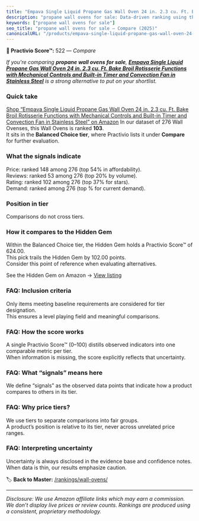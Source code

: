 ```yaml
---
title: "Empava Single Liquid Propane Gas Wall Oven 24 in. 2.3 cu. Ft. Bake Broil Rotisserie Functions with Mechanical Controls and Built-in Timer and Convection Fan in Stainless Steel"
description: "propane wall ovens for sale: Data-driven ranking using the Practivio Score™. Positioned by quality, value, demand, findability, momentum."
keywords: ["propane wall ovens for sale"]
seo_title: "propane wall ovens for sale — Compare (2025)"
canonicalURL: "/products/empava-single-liquid-propane-gas-wall-oven-24-in-23-cu-ft-bake-broil-rotisserie-functions-with-mechanical-controls-and-built-in-timer-and-convection-fan-in-stainless-steel-B09ZXZRT7S/"
---
```


**🛒 Practivio Score™:** 522 — _Compare_


*If you're comparing **propane wall ovens for sale**, **[Empava Single Liquid Propane Gas Wall Oven 24 in. 2.3 cu. Ft. Bake Broil Rotisserie Functions with Mechanical Controls and Built-in Timer and Convection Fan in Stainless Steel](https://www.amazon.com/dp/B09ZXZRT7S?tag=practivio-20)** is a strong alternative to put on your shortlist.*
### Quick take
[Shop “Empava Single Liquid Propane Gas Wall Oven 24 in. 2.3 cu. Ft. Bake Broil Rotisserie Functions with Mechanical Controls and Built-in Timer and Convection Fan in Stainless Steel” on Amazon](https://www.amazon.com/dp/B09ZXZRT7S?tag=practivio-20)
In our dataset of 276 Wall Ovenses, this Wall Ovens is ranked **103**.  
It sits in the **Balanced Choice tier**, where Practivio lists it under **Compare** for further evaluation.

### What the signals indicate
Price: ranked 148 among 276 (top 54% in affordability).  
Reviews: ranked 53 among 276 (top 20% by volume).  
Rating: ranked 102 among 276 (top 37% for stars).  
Demand: ranked  among 276 (top % for current demand).

### Position in tier
Comparisons do not cross tiers.

### How it compares to the Hidden Gem
Within the Balanced Choice tier, the Hidden Gem holds a Practivio Score™ of 624.00.  
This pick trails the Hidden Gem by 102.00 points.  
Consider this point of reference when evaluating alternatives.  

See the Hidden Gem on Amazon → [View listing](https://www.amazon.com/dp/B0DGJZT9QN?tag=practivio-20)

### FAQ: Inclusion criteria
Only items meeting baseline requirements are considered for tier designation.  
This ensures a level playing field and meaningful comparisons.

### FAQ: How the score works
A single Practivio Score™ (0–100) distills observed indicators into one comparable metric per tier.  
When information is missing, the score explicitly reflects that uncertainty.

### FAQ: What “signals” means here
We define “signals” as the observed data points that indicate how a product compares to others in its tier.

### FAQ: Why price tiers?
We use tiers to separate comparisons into fair groups.  
A product’s position is relative to its tier, never across unrelated price ranges.

### FAQ: Interpreting uncertainty
Uncertainty is always disclosed in the evidence base and confidence notes.  
When data is thin, our results emphasize caution.

<!-- Missing template for Compare/CompareWithinPriceClass -->


🏷️ **Back to Master:** [/rankings/wall-ovens/](/rankings/wall-ovens/)

---
_Disclosure: We use Amazon affiliate links which may earn a commission. We don’t display live prices or review counts. Rankings are produced using a consistent, proprietary methodology._
